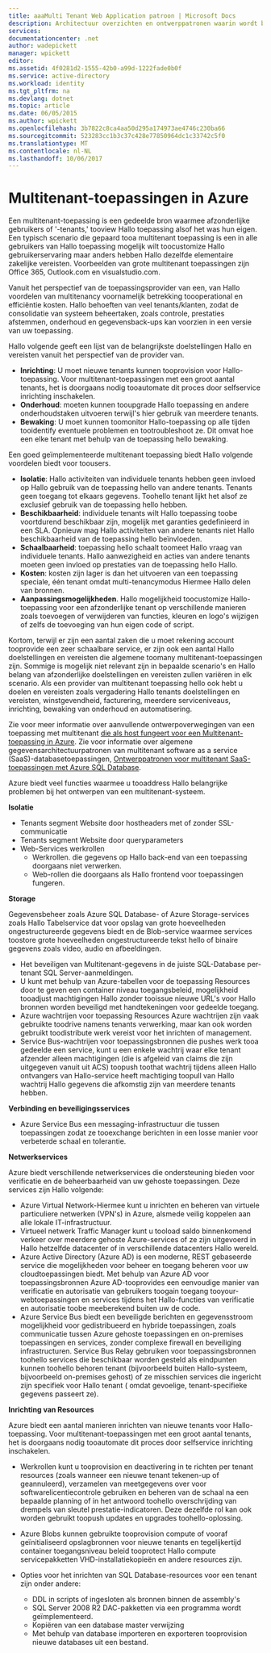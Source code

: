 ```yaml
---
title: aaaMulti Tenant Web Application patroon | Microsoft Docs
description: Architectuur overzichten en ontwerppatronen waarin wordt beschreven hoe een multitenant tooimplement webtoepassing op Azure vinden.
services: 
documentationcenter: .net
author: wadepickett
manager: wpickett
editor: 
ms.assetid: 4f0281d2-1555-42b0-a99d-1222fade0b0f
ms.service: active-directory
ms.workload: identity
ms.tgt_pltfrm: na
ms.devlang: dotnet
ms.topic: article
ms.date: 06/05/2015
ms.author: wpickett
ms.openlocfilehash: 3b7822c8ca4aa50d295a174973ae4746c230ba66
ms.sourcegitcommit: 523283cc1b3c37c428e77850964dc1c33742c5f0
ms.translationtype: MT
ms.contentlocale: nl-NL
ms.lasthandoff: 10/06/2017
---
```

# <a name="multitenant-applications-in-azure"></a>Multitenant-toepassingen in Azure
Een multitenant-toepassing is een gedeelde bron waarmee afzonderlijke gebruikers of '-tenants,' tooview Hallo toepassing alsof het was hun eigen. Een typisch scenario die gepaard tooa multitenant toepassing is een in alle gebruikers van Hallo toepassing mogelijk wilt toocustomize Hallo gebruikerservaring maar anders hebben Hallo dezelfde elementaire zakelijke vereisten. Voorbeelden van grote multitenant toepassingen zijn Office 365, Outlook.com en visualstudio.com.

Vanuit het perspectief van de toepassingsprovider van een, van Hallo voordelen van multitenancy voornamelijk betrekking toooperational en efficiëntie kosten. Hallo behoeften van veel tenants/klanten, zodat de consolidatie van systeem beheertaken, zoals controle, prestaties afstemmen, onderhoud en gegevensback-ups kan voorzien in een versie van uw toepassing.

Hallo volgende geeft een lijst van de belangrijkste doelstellingen Hallo en vereisten vanuit het perspectief van de provider van.

* **Inrichting**: U moet nieuwe tenants kunnen tooprovision voor Hallo-toepassing.  Voor multitenant-toepassingen met een groot aantal tenants, het is doorgaans nodig tooautomate dit proces door selfservice inrichting inschakelen.
* **Onderhoud**: moeten kunnen tooupgrade Hallo toepassing en andere onderhoudstaken uitvoeren terwijl's hier gebruik van meerdere tenants.
* **Bewaking**: U moet kunnen toomonitor Hallo-toepassing op alle tijden tooidentify eventuele problemen en tootroubleshoot ze. Dit omvat hoe een elke tenant met behulp van de toepassing hello bewaking.

Een goed geïmplementeerde multitenant toepassing biedt Hallo volgende voordelen biedt voor toousers.

* **Isolatie**: Hallo activiteiten van individuele tenants hebben geen invloed op Hallo gebruik van de toepassing hello van andere tenants. Tenants geen toegang tot elkaars gegevens. Toohello tenant lijkt het alsof ze exclusief gebruik van de toepassing hello hebben.
* **Beschikbaarheid**: individuele tenants wilt Hallo toepassing toobe voortdurend beschikbaar zijn, mogelijk met garanties gedefinieerd in een SLA. Opnieuw mag Hallo activiteiten van andere tenants niet Hallo beschikbaarheid van de toepassing hello beïnvloeden.
* **Schaalbaarheid**: toepassing hello schaalt toomeet Hallo vraag van individuele tenants. Hallo aanwezigheid en acties van andere tenants moeten geen invloed op prestaties van de toepassing hello Hallo.
* **Kosten**: kosten zijn lager is dan het uitvoeren van een toepassing speciale, één tenant omdat multi-tenancymodus Hiermee Hallo delen van bronnen.
* **Aanpassingsmogelijkheden**. Hallo mogelijkheid toocustomize Hallo-toepassing voor een afzonderlijke tenant op verschillende manieren zoals toevoegen of verwijderen van functies, kleuren en logo's wijzigen of zelfs de toevoeging van hun eigen code of script.

Kortom, terwijl er zijn een aantal zaken die u moet rekening account tooprovide een zeer schaalbare service, er zijn ook een aantal Hallo doelstellingen en vereisten die algemene toomany multitenant-toepassingen zijn. Sommige is mogelijk niet relevant zijn in bepaalde scenario's en Hallo belang van afzonderlijke doelstellingen en vereisten zullen variëren in elk scenario. Als een provider van multitenant toepassing hello ook hebt u doelen en vereisten zoals vergadering Hallo tenants doelstellingen en vereisten, winstgevendheid, facturering, meerdere serviceniveaus, inrichting, bewaking van onderhoud en automatisering.

Zie voor meer informatie over aanvullende ontwerpoverwegingen van een toepassing met multitenant [die als host fungeert voor een Multitenant-toepassing in Azure][Hosting a Multi-Tenant Application on Azure]. Zie voor informatie over algemene gegevensarchitectuurpatronen van multitenant software as a service (SaaS)-databasetoepassingen, [Ontwerppatronen voor multitenant SaaS-toepassingen met Azure SQL Database](sql-database/sql-database-design-patterns-multi-tenancy-saas-applications.md). 

Azure biedt veel functies waarmee u tooaddress Hallo belangrijke problemen bij het ontwerpen van een multitenant-systeem.

**Isolatie**

* Tenants segment Website door hostheaders met of zonder SSL-communicatie
* Tenants segment Website door queryparameters
* Web-Services werkrollen
  * Werkrollen. die gegevens op Hallo back-end van een toepassing doorgaans niet verwerken.
  * Web-rollen die doorgaans als Hallo frontend voor toepassingen fungeren.

**Storage**

Gegevensbeheer zoals Azure SQL Database- of Azure Storage-services zoals Hallo Tabelservice dat voor opslag van grote hoeveelheden ongestructureerde gegevens biedt en de Blob-service waarmee services toostore grote hoeveelheden ongestructureerde tekst hello of binaire gegevens zoals video, audio en afbeeldingen.

* Het beveiligen van Multitenant-gegevens in de juiste SQL-Database per-tenant SQL Server-aanmeldingen.
* U kunt met behulp van Azure-tabellen voor de toepassing Resources door te geven een container niveau toegangsbeleid, mogelijkheid tooadjust machtigingen Hallo zonder tooissue nieuwe URL's voor Hallo bronnen worden beveiligd met handtekeningen voor gedeelde toegang.
* Azure wachtrijen voor toepassing Resources Azure wachtrijen zijn vaak gebruikte toodrive namens tenants verwerking, maar kan ook worden gebruikt toodistribute werk vereist voor het inrichten of management.
* Service Bus-wachtrijen voor toepassingsbronnen die pushes werk tooa gedeelde een service, kunt u een enkele wachtrij waar elke tenant afzender alleen machtigingen (die is afgeleid van claims die zijn uitgegeven vanuit uit ACS) toopush toothat wachtrij tijdens alleen Hallo ontvangers van Hallo-service heeft machtiging toopull van Hallo wachtrij Hallo gegevens die afkomstig zijn van meerdere tenants hebben.

**Verbinding en beveiligingsservices**

* Azure Service Bus een messaging-infrastructuur die tussen toepassingen zodat ze tooexchange berichten in een losse manier voor verbeterde schaal en tolerantie.

**Netwerkservices**

Azure biedt verschillende netwerkservices die ondersteuning bieden voor verificatie en de beheerbaarheid van uw gehoste toepassingen. Deze services zijn Hallo volgende:

* Azure Virtual Network-Hiermee kunt u inrichten en beheren van virtuele particuliere netwerken (VPN's) in Azure, alsmede veilig koppelen aan alle lokale IT-infrastructuur.
* Virtueel netwerk Traffic Manager kunt u tooload saldo binnenkomend verkeer over meerdere gehoste Azure-services of ze zijn uitgevoerd in Hallo hetzelfde datacenter of in verschillende datacenters Hallo wereld.
* Azure Active Directory (Azure AD) is een moderne, REST gebaseerde service die mogelijkheden voor beheer en toegang beheren voor uw cloudtoepassingen biedt. Met behulp van Azure AD voor toepassingsbronnen Azure AD-tooprovides een eenvoudige manier van verificatie en autorisatie van gebruikers toogain toegang tooyour-webtoepassingen en services tijdens het Hallo-functies van verificatie en autorisatie toobe meeberekend buiten uw de code.
* Azure Service Bus biedt een beveiligde berichten en gegevensstroom mogelijkheid voor gedistribueerd en hybride toepassingen, zoals communicatie tussen Azure gehoste toepassingen en on-premises toepassingen en services, zonder complexe firewall en beveiliging infrastructuren. Service Bus Relay gebruiken voor toepassingsbronnen toohello services die beschikbaar worden gesteld als eindpunten kunnen toohello behoren tenant (bijvoorbeeld buiten Hallo-systeem, bijvoorbeeld on-premises gehost) of ze misschien services die ingericht zijn specifiek voor Hallo tenant ( omdat gevoelige, tenant-specifieke gegevens passeert ze).

**Inrichting van Resources**

Azure biedt een aantal manieren inrichten van nieuwe tenants voor Hallo-toepassing. Voor multitenant-toepassingen met een groot aantal tenants, het is doorgaans nodig tooautomate dit proces door selfservice inrichting inschakelen.

* Werkrollen kunt u tooprovision en deactivering in te richten per tenant resources (zoals wanneer een nieuwe tenant tekenen-up of geannuleerd), verzamelen van meetgegevens over voor softwarelicentiecontrole gebruiken en beheren van de schaal na een bepaalde planning of in het antwoord toohello overschrijding van drempels van sleutel prestatie-indicatoren. Deze dezelfde rol kan ook worden gebruikt toopush updates en upgrades toohello-oplossing.
* Azure Blobs kunnen gebruikte tooprovision compute of vooraf geïnitialiseerd opslagbronnen voor nieuwe tenants en tegelijkertijd container toegangsniveau beleid tooprotect Hallo compute servicepakketten VHD-installatiekopieën en andere resources zijn.
* Opties voor het inrichten van SQL Database-resources voor een tenant zijn onder andere:
  
  * DDL in scripts of ingesloten als bronnen binnen de assembly's
  * SQL Server 2008 R2 DAC-pakketten via een programma wordt geïmplementeerd.
  * Kopiëren van een database master verwijzing
  * Met behulp van database importeren en exporteren tooprovision nieuwe databases uit een bestand.

<!--links-->

[Hosting a Multi-Tenant Application on Azure]: http://msdn.microsoft.com/library/hh534480.aspx
[Designing Multitenant Applications on Azure]: http://msdn.microsoft.com/library/windowsazure/hh689716
